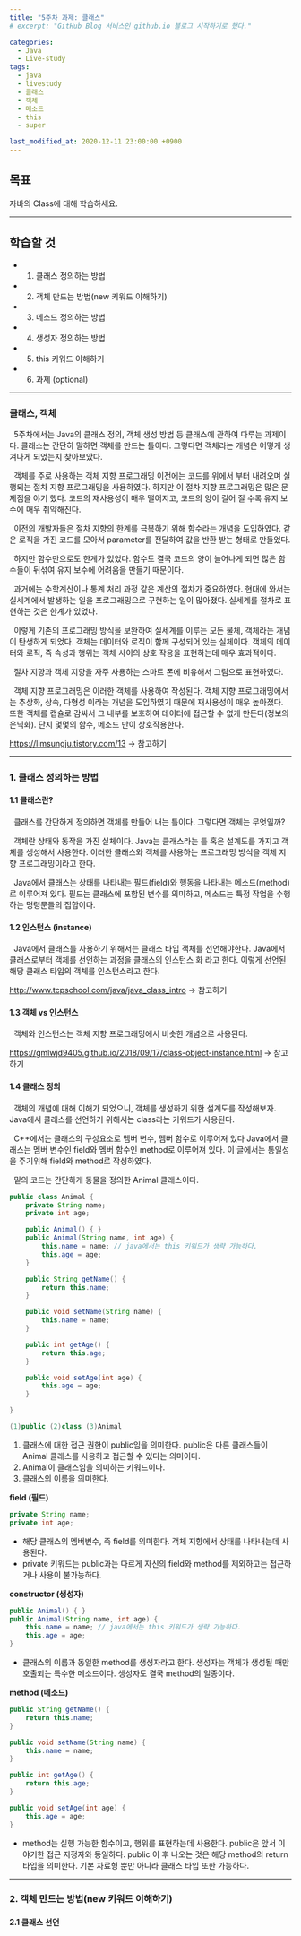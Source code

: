 ```yaml
---
title: "5주차 과제: 클래스"
# excerpt: "GitHub Blog 서비스인 github.io 블로그 시작하기로 했다."

categories:
  - Java
  - Live-study
tags:
  - java
  - livestudy
  - 클래스
  - 객체
  - 메소드
  - this
  - super

last_modified_at: 2020-12-11 23:00:00 +0900
---
```


## 목표

자바의 Class에 대해 학습하세요.

---

## 학습할 것

 - 1. 클래스 정의하는 방법
 - 2. 객체 만드는 방법(new 키워드 이해하기)
 - 3. 메소드 정의하는 방법
 - 4. 생성자 정의하는 방법
 - 5. this 키워드 이해하기
 - 6. 과제 (optional) 

---

### 클래스, 객체

&nbsp; 5주차에서는 Java의 클래스 정의, 객체 생성 방법 등 클래스에 관하여 다루는 과제이다. 클래스는 간단히 말하면 객체를 만드는 틀이다. 그렇다면 객체라는 개념은 어떻게 생겨나게 되었는지 찾아보았다.

&nbsp; 객체를 주로 사용하는 객체 지향 프로그래밍 이전에는 코드를 위에서 부터 내려오며 실행되는 절차 지향 프로그래밍을 사용하였다. 하지만 이 절차 지향 프로그래밍은 많은 문제점을 야기 했다. 코드의 재사용성이 매우 떨어지고, 코드의 양이 길어 질 수록 유지 보수에 매우 취약해진다.

&nbsp; 이전의 개발자들은 절차 지향의 한계를 극복하기 위해 함수라는 개념을 도입하였다. 같은 로직을 가진 코드를 모아서 parameter를 전달하여 값을 반환 받는 형태로 만들었다.

&nbsp; 하지만 함수만으로도 한계가 있었다. 함수도 결국 코드의 양이 늘어나게 되면 많은 함수들이 뒤섞여 유지 보수에 어려움을 만들기 때문이다. 

&nbsp; 과거에는 수학계산이나 통계 처리 과정 같은 계산의 절차가 중요하였다. 현대에 와서는 실세계에서 발생하는 일을 프로그래밍으로 구현하는 일이 많아졌다. 실세계를 절차로 표현하는 것은 한계가 있었다.

&nbsp; 이렇게 기존의 프로그래밍 방식을 보완하여 실세계를 이루는 모든 물체, 객체라는 개념이 탄생하게 되었다. 객체는 데이터와 로직이 함께 구성되어 있는 실체이다. 객체의 데이터와 로직, 즉 속성과 행위는 객체 사이의 상호 작용을 표현하는데 매우 효과적이다. 

&nbsp; 절차 지향과 객체 지향을 자주 사용하는 스마트 폰에 비유해서 그림으로 표현하였다. 

&nbsp; 객체 지향 프로그래밍은 이러한 객체를 사용하여 작성된다. 객체 지향 프로그래밍에서는 추상화, 상속, 다형성 이라는 개념을 도입하였기 때문에 재사용성이 매우 높아졌다. 또한 객체를 캡슐로 감싸서 그 내부를 보호하여 데이터에 접근할 수 없게 만든다(정보의 은닉화). 단지 몇몇의 함수, 메소드 만이 상호작용한다.

https://limsungju.tistory.com/13 -> 참고하기

---

### 1. 클래스 정의하는 방법

#### 1.1 클래스란?

&nbsp; 클래스를 간단하게 정의하면 객체를 만들어 내는 틀이다. 그렇다면 객체는 무엇일까?

&nbsp; 객체란 상태와 동작을 가진 실체이다. Java는 클래스라는 틀 혹은 설계도를 가지고 객체를 생성해서 사용한다. 이러한 클래스와 객체를 사용하는 프로그래밍 방식을 객체 지향 프로그래밍이라고 한다.

&nbsp; Java에서 클래스는 상태를 나타내는 필드(field)와 행동을 나타내는 메소드(method)로 이루어져 있다. 필드는 클래스에 포함된 변수를 의미하고, 메소드는 특정 작업을 수행하는 명령문들의 집합이다.

#### 1.2 인스턴스 (instance)

&nbsp; Java에서 클래스를 사용하기 위해서는 클래스 타입 객체를 선언해야한다. Java에서 클래스로부터 객체를 선언하는 과정을 클래스의 인스턴스 화 라고 한다.
이렇게 선언된 해당 클래스 타입의 객체를 인스턴스라고 한다. 

http://www.tcpschool.com/java/java_class_intro -> 참고하기

#### 1.3 객체 vs 인스턴스

&nbsp; 객체와 인스턴스는 객체 지향 프로그래밍에서 비슷한 개념으로 사용된다. 

https://gmlwjd9405.github.io/2018/09/17/class-object-instance.html -> 참고하기


#### 1.4 클래스 정의

&nbsp; 객체의 개념에 대해 이해가 되었으니, 객체를 생성하기 위한 설계도를 작성해보자. Java에서 클래스를 선언하기 위해서는 class라는 키워드가 사용된다.

&nbsp; C++에서는 클래스의 구성요소로 멤버 변수, 멤버 함수로 이루어져 있다 Java에서 클래스는 멤버 변수인 field와 멤버 함수인 method로 이루어져 있다. 이 글에서는 통일성을 주기위해 field와 method로 작성하였다. 

&nbsp; 밑의 코드는 간단하게 동물을 정의한 Animal 클래스이다.

```java
public class Animal { 
    private String name;
    private int age;

    public Animal() { }
    public Animal(String name, int age) {
        this.name = name; // java에서는 this 키워드가 생략 가능하다.
        this.age = age;
    }

    public String getName() {
        return this.name;
    }

    public void setName(String name) {
        this.name = name;
    }

    public int getAge() {
        return this.age;
    }

    public void setAge(int age) {
        this.age = age;
    }

}
```

```java
(1)public (2)class (3)Animal 
```

 1. 클래스에 대한 접근 권한이 public임을 의미한다. public은 다른 클래스들이 Animal 클래스를 사용하고 접근할 수 있다는 의미이다.
 2. Animal이 클래스임을 의미하는 키워드이다.
 3. 클래스의 이름을 의미한다.

__field (필드)__
```java
private String name;
private int age;
```
 - 해당 클래스의 멤버변수, 즉 field를 의미한다. 객체 지향에서 상태를 나타내는데 사용된다.
 - private 키워드는 public과는 다르게 자신의 field와 method를 제외하고는 접근하거나 사용이 불가능하다.

__constructor (생성자)__
```java
public Animal() { }
public Animal(String name, int age) {
    this.name = name; // java에서는 this 키워드가 생략 가능하다.
    this.age = age;
}
```

 - 클래스의 이름과 동일한 method를 생성자라고 한다. 생성자는 객체가 생성될 때만 호출되는 특수한 메소드이다. 생성자도 결국 method의 일종이다.

__method (메소드)__
```java
public String getName() {
    return this.name;
}

public void setName(String name) {
    this.name = name;
}

public int getAge() {
    return this.age;
}

public void setAge(int age) {
    this.age = age;
}
```

 - method는 실행 가능한 함수이고, 행위를 표현하는데 사용한다. public은 앞서 이야기한 접근 지정자와 동일하다. public 이 후 나오는 것은 해당 method의 return 타입을 의미한다. 기본 자료형 뿐만 아니라 클래스 타입 또한 가능하다.

---

### 2. 객체 만드는 방법(new 키워드 이해하기)

#### 2.1 클래스 선언 
